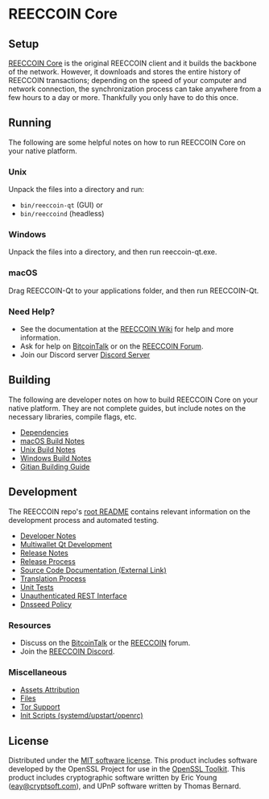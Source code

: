 REECCOIN Core
=============

Setup
---------------------
[REECCOIN Core](http://reec.io/wallet) is the original REECCOIN client and it builds the backbone of the network. However, it downloads and stores the entire history of REECCOIN transactions; depending on the speed of your computer and network connection, the synchronization process can take anywhere from a few hours to a day or more. Thankfully you only have to do this once.

Running
---------------------
The following are some helpful notes on how to run REECCOIN Core on your native platform.

### Unix

Unpack the files into a directory and run:

- `bin/reeccoin-qt` (GUI) or
- `bin/reeccoind` (headless)

### Windows

Unpack the files into a directory, and then run reeccoin-qt.exe.

### macOS

Drag REECCOIN-Qt to your applications folder, and then run REECCOIN-Qt.

### Need Help?

* See the documentation at the [REECCOIN Wiki](https://github.com/reeccoin/RECC/wiki)
for help and more information.
* Ask for help on [BitcoinTalk](https://bitcointalk.org/index.php?topic=1262920.0) or on the [REECCOIN Forum](http://forum.reec.io/).
* Join our Discord server [Discord Server](https://discord.reec.io)

Building
---------------------
The following are developer notes on how to build REECCOIN Core on your native platform. They are not complete guides, but include notes on the necessary libraries, compile flags, etc.

- [Dependencies](dependencies.md)
- [macOS Build Notes](build-osx.md)
- [Unix Build Notes](build-unix.md)
- [Windows Build Notes](build-windows.md)
- [Gitian Building Guide](gitian-building.md)

Development
---------------------
The REECCOIN repo's [root README](/README.md) contains relevant information on the development process and automated testing.

- [Developer Notes](developer-notes.md)
- [Multiwallet Qt Development](multiwallet-qt.md)
- [Release Notes](release-notes.md)
- [Release Process](release-process.md)
- [Source Code Documentation (External Link)](https://www.fuzzbawls.pw/reeccoin/doxygen/)
- [Translation Process](translation_process.md)
- [Unit Tests](unit-tests.md)
- [Unauthenticated REST Interface](REST-interface.md)
- [Dnsseed Policy](dnsseed-policy.md)

### Resources
* Discuss on the [BitcoinTalk](https://bitcointalk.org/index.php?topic=1262920.0) or the [REECCOIN](http://forum.reec.io/) forum.
* Join the [REECCOIN Discord](https://discord.reec.io).

### Miscellaneous
- [Assets Attribution](assets-attribution.md)
- [Files](files.md)
- [Tor Support](tor.md)
- [Init Scripts (systemd/upstart/openrc)](init.md)

License
---------------------
Distributed under the [MIT software license](/COPYING).
This product includes software developed by the OpenSSL Project for use in the [OpenSSL Toolkit](https://www.openssl.org/). This product includes
cryptographic software written by Eric Young ([eay@cryptsoft.com](mailto:eay@cryptsoft.com)), and UPnP software written by Thomas Bernard.
